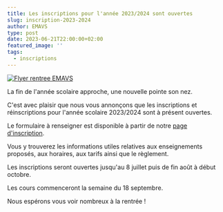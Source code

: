 ```yaml
---
title: Les inscriptions pour l'année 2023/2024 sont ouvertes
slug: inscription-2023-2024
author: EMAVS
type: post
date: 2023-06-21T22:00:00+02:00
featured_image: ''
tags:
  - inscriptions
---
```


[![Flyer rentree EMAVS](/images/blog/2023/07/flyer-rentree-EMAVS.png)](/files/blog/2023/07/flyer-rentree-EMAVS.pdf)

La fin de l'année scolaire approche, une nouvelle pointe son nez.

C'est avec plaisir que nous vous annonçons que les inscriptions et
réinscriptions pour l'année scolaire 2023/2024 sont à présent ouvertes.
 
Le formulaire à renseigner est disponible à partir de notre
[page d'inscription](/inscription).

Vous y trouverez les informations utiles relatives aux enseignements proposés,
aux horaires, aux tarifs ainsi que le règlement.

Les inscriptions seront ouvertes jusqu'au 8 juillet puis de fin août à début
octobre.

Les cours commenceront la semaine du 18 septembre.

Nous espérons vous voir nombreux à la rentrée !
